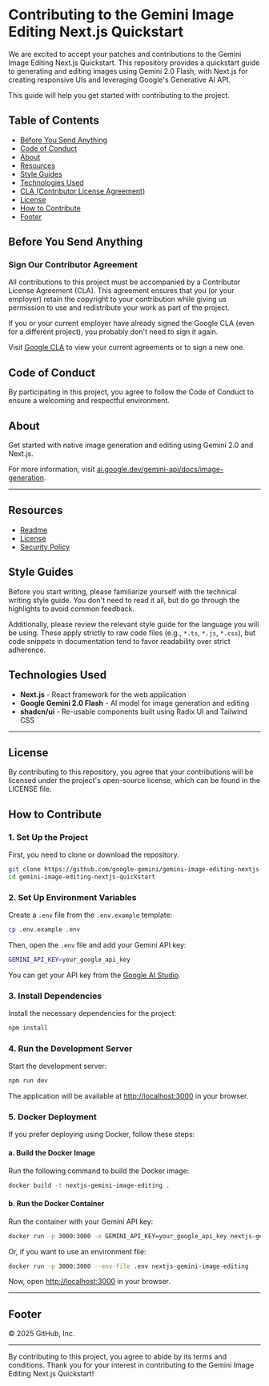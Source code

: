 # Contributing to the Gemini Image Editing Next.js Quickstart

We are excited to accept your patches and contributions to the Gemini Image Editing Next.js Quickstart. This repository provides a quickstart guide to generating and editing images using Gemini 2.0 Flash, with Next.js for creating responsive UIs and leveraging Google's Generative AI API.

This guide will help you get started with contributing to the project.

## Table of Contents
- [Before You Send Anything](#before-you-send-anything)
- [Code of Conduct](#code-of-conduct)
- [About](#about)
- [Resources](#resources)
- [Style Guides](#style-guides)
- [Technologies Used](#technologies-used)
- [CLA (Contributor License Agreement)](#cla-contributor-license-agreement)
- [License](#license)
- [How to Contribute](#how-to-contribute)
- [Footer](#footer)

## Before You Send Anything

### Sign Our Contributor Agreement

All contributions to this project must be accompanied by a Contributor License Agreement (CLA). This agreement ensures that you (or your employer) retain the copyright to your contribution while giving us permission to use and redistribute your work as part of the project.

If you or your current employer have already signed the Google CLA (even for a different project), you probably don't need to sign it again.

Visit [Google CLA](https://cla.developers.google.com/) to view your current agreements or to sign a new one.


## Code of Conduct

By participating in this project, you agree to follow the Code of Conduct to ensure a welcoming and respectful environment.

## About

Get started with native image generation and editing using Gemini 2.0 and Next.js.

For more information, visit [ai.google.dev/gemini-api/docs/image-generation](https://ai.google.dev/gemini-api/docs/image-generation).

---

## Resources

- [Readme](README.md)
- [License](LICENSE)
- [Security Policy](SECURITY.md)


## Style Guides

Before you start writing, please familiarize yourself with the technical writing style guide. You don't need to read it all, but do go through the highlights to avoid common feedback.

Additionally, please review the relevant style guide for the language you will be using. These apply strictly to raw code files (e.g., `*.ts`, `*.js`, `*.css`), but code snippets in documentation tend to favor readability over strict adherence.


## Technologies Used

- **Next.js** - React framework for the web application
- **Google Gemini 2.0 Flash** - AI model for image generation and editing
- **shadcn/ui** - Re-usable components built using Radix UI and Tailwind CSS

---
## License

By contributing to this repository, you agree that your contributions will be licensed under the project's open-source license, which can be found in the LICENSE file.


## How to Contribute

### 1. Set Up the Project
First, you need to clone or download the repository.

```sh
git clone https://github.com/google-gemini/gemini-image-editing-nextjs-quickstart.git
cd gemini-image-editing-nextjs-quickstart
```

### 2. Set Up Environment Variables
Create a `.env` file from the `.env.example` template:

```sh
cp .env.example .env
```

Then, open the `.env` file and add your Gemini API key:

```sh
GEMINI_API_KEY=your_google_api_key
```

You can get your API key from the [Google AI Studio](https://ai.google.dev/gemini-api/docs/image-generation).

### 3. Install Dependencies
Install the necessary dependencies for the project:

```sh
npm install
```

### 4. Run the Development Server
Start the development server:

```sh
npm run dev
```

The application will be available at [http://localhost:3000](http://localhost:3000) in your browser.

### 5. Docker Deployment
If you prefer deploying using Docker, follow these steps:

#### a. Build the Docker Image
Run the following command to build the Docker image:

```sh
docker build -t nextjs-gemini-image-editing .
```

#### b. Run the Docker Container
Run the container with your Gemini API key:

```sh
docker run -p 3000:3000 -e GEMINI_API_KEY=your_google_api_key nextjs-gemini-image-editing
```

Or, if you want to use an environment file:

```sh
docker run -p 3000:3000 --env-file .env nextjs-gemini-image-editing
```

Now, open [http://localhost:3000](http://localhost:3000) in your browser.

---

## Footer

© 2025 GitHub, Inc.

---

By contributing to this project, you agree to abide by its terms and conditions. Thank you for your interest in contributing to the Gemini Image Editing Next.js Quickstart!
